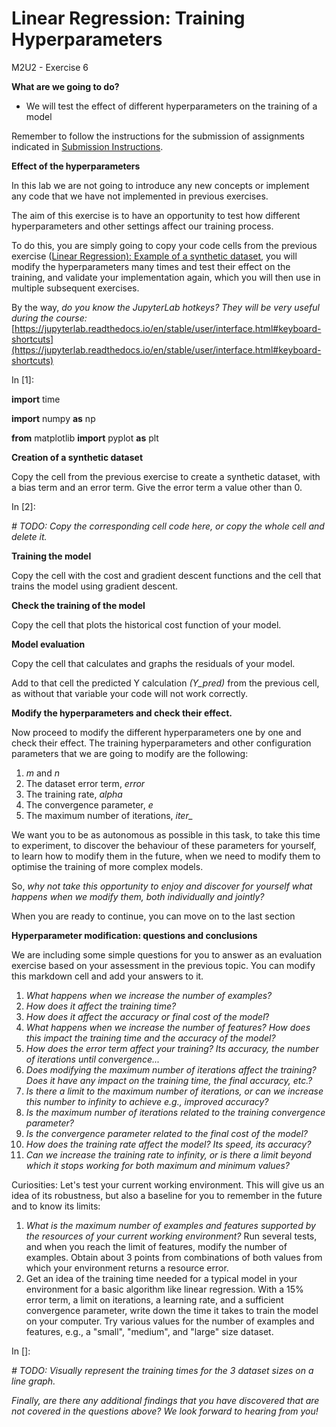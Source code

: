 # **Linear Regression: Training Hyperparameters**

M2U2 - Exercise 6

**What are we going to do?**

- We will test the effect of different hyperparameters on the training of a model

Remember to follow the instructions for the submission of assignments indicated in [Submission Instructions](https://github.com/Tokio-School/Machine-Learning/blob/main/Instrucciones%20entregas.md).

**Effect of the hyperparameters**

In this lab we are not going to introduce any new concepts or implement any code that we have not implemented in previous exercises.

The aim of this exercise is to have an opportunity to test how different hyperparameters and other settings affect our training process.

To do this, you are simply going to copy your code cells from the previous exercise ([Linear Regression): Example of a synthetic dataset](https://github.com/Tokio-School/Machine-Learning/blob/main/M02-Aprendizaje_supervisado/M2U2-Optimizaci%C3%B3n_por_descenso_de_gradiente/M2U2-5-Dataset_sint%C3%A9tico.ipynb), you will modify the hyperparameters many times and test their effect on the training, and validate your implementation again, which you will then use in multiple subsequent exercises.

By the way, _do you know the JupyterLab hotkeys? They will be very useful during the course:_ [https://jupyterlab.readthedocs.io/en/stable/user/interface.html#keyboard-shortcuts](https://jupyterlab.readthedocs.io/en/stable/user/interface.html#keyboard-shortcuts)

In [1]:

**import** time

**import** numpy **as** np

**from** matplotlib **import** pyplot **as** plt

**Creation of a synthetic dataset**

Copy the cell from the previous exercise to create a synthetic dataset, with a bias term and an error term. Give the error term a value other than 0.

In [2]:

_# TODO: Copy the corresponding cell code here, or copy the whole cell and delete it._

**Training the model**

Copy the cell with the cost and gradient descent functions and the cell that trains the model using gradient descent.

**Check the training of the model**

Copy the cell that plots the historical cost function of your model.

**Model evaluation**

Copy the cell that calculates and graphs the residuals of your model.

Add to that cell the predicted Y calculation _(Y\_pred)_ from the previous cell, as without that variable your code will not work correctly.

**Modify the hyperparameters and check their effect.**

Now proceed to modify the different hyperparameters one by one and check their effect. The training hyperparameters and other configuration parameters that we are going to modify are the following:

1. _m_ and _n_
2. The dataset error term, _error_
3. The training rate, _alpha_
4. The convergence parameter, _e_
5. The maximum number of iterations, _iter\__

We want you to be as autonomous as possible in this task, to take this time to experiment, to discover the behaviour of these parameters for yourself, to learn how to modify them in the future, when we need to modify them to optimise the training of more complex models.

So, _why not take this opportunity to enjoy and discover for yourself what happens when we modify them, both individually and jointly?_

When you are ready to continue, you can move on to the last section

**Hyperparameter modification: questions and conclusions**

We are including some simple questions for you to answer as an evaluation exercise based on your assessment in the previous topic. You can modify this markdown cell and add your answers to it.

1. _What happens when we increase the number of examples?_
2. _How does it affect the training time?_
3. _How does it affect the accuracy or final cost of the model_?
4. _What happens when we increase the number of features? How does this impact the training time and the accuracy of the model?_
5. _How does the error term affect your training? Its accuracy, the number of iterations until convergence..._
6. _Does modifying the maximum number of iterations affect the training? Does it have any impact on the training time, the final accuracy, etc.?_
7. _Is there a limit to the maximum number of iterations, or can we increase this number to infinity to achieve e.g., improved accuracy?_
8. _Is the maximum number of iterations related to the training convergence parameter?_
9. _Is the convergence parameter related to the final cost of the model?_
10. _How does the training rate affect the model? Its speed, its accuracy?_
11. _Can we increase the training rate to infinity, or is there a limit beyond which it stops working for both maximum and minimum values?_

Curiosities: Let's test your current working environment. This will give us an idea of its robustness, but also a baseline for you to remember in the future and to know its limits:

1. _What is the maximum number of examples and features supported by the resources of your current working environment?_ Run several tests, and when you reach the limit of features, modify the number of examples. Obtain about 3 points from combinations of both values from which your environment returns a resource error.
2. Get an idea of the training time needed for a typical model in your environment for a basic algorithm like linear regression. With a 15% error term, a limit on iterations, a learning rate, and a sufficient convergence parameter, write down the time it takes to train the model on your computer. Try various values for the number of examples and features, e.g., a "small", "medium", and "large" size dataset.

In []:

_# TODO: Visually represent the training times for the 3 dataset sizes on a line graph._

_Finally, are there any additional findings that you have discovered that are not covered in the questions above? We look forward to hearing from you!_
